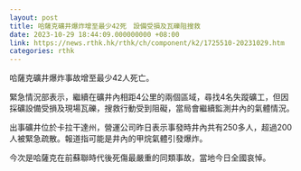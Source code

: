 ```yaml
---
layout: post
title: 哈薩克礦井爆炸增至最少42死　設備受損及瓦礫阻搜救
date: 2023-10-29 18:44:09.000000000 +08:00
link: https://news.rthk.hk/rthk/ch/component/k2/1725510-20231029.htm
categories: rthk
---
```


哈薩克礦井爆炸事故增至最少42人死亡。

緊急情況部表示，繼續在礦井內相距4公里的兩個區域，尋找4名失蹤礦工，但因採礦設備受損及現場瓦礫，搜救行動受到阻礙，當局會繼續監測井內的氣體情況。

出事礦井位於卡拉干達州，營運公司昨日表示事發時井內共有250多人，超過200人被緊急疏散。報道指可能是井內的甲烷氣體引發爆炸。

今次是哈薩克在前蘇聯時代後死傷最嚴重的同類事故，當地今日全國哀悼。
